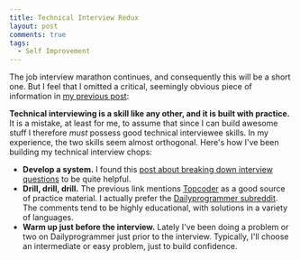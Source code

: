 ```yaml
---
title: Technical Interview Redux
layout: post
comments: true
tags:
  - Self Improvement
---
```

The job interview marathon continues, and consequently this will be a short one. But I feel that I omitted a critical, seemingly obvious piece of information in [my previous post][1]:

**Technical interviewing is a skill like any other, and it is built with practice.** It is a mistake, at least for me, to assume that since I can build awesome stuff I therefore *must* possess good technical interviewee skills. In my experience, the two skills seem almost orthogonal. Here's how I've been building my technical interview chops:

*   **Develop a system.** I found this [post about breaking down interview questions][2] to be quite helpful.
*   **Drill, drill, drill.** The previous link mentions [Topcoder][3] as a good source of practice material. I actually prefer the [Dailyprogrammer subreddit][4]. The comments tend to be highly educational, with solutions in a variety of languages.
*   **Warm up just before the interview.** Lately I've been doing a problem or two on Dailyprogrammer just prior to the interview. Typically, I'll choose an intermediate or easy problem, just to build confidence.

[1]: http://www.unlimited-code-works.com/2013/07/19/technical-interview-brainfreeze/
[2]: http://simpleprogrammer.com/2011/01/08/solving-problems-breaking-it-down/
[3]: http://www.topcoder.com/
[4]: http://www.reddit.com/r/dailyprogrammer
